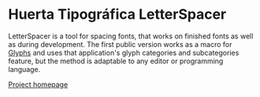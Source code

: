 
# Huerta Tipográfica LetterSpacer

LetterSpacer is a tool for spacing fonts, that works on finished fonts as well as during development.
The first public version works as a macro for [Glyphs](https://glyphsapp.com) and uses that application's glyph categories and subcategories feature, but the method is adaptable to any editor or programming language.

[Project homepage](https://huertatipografica.github.io/HTLetterspacer/)